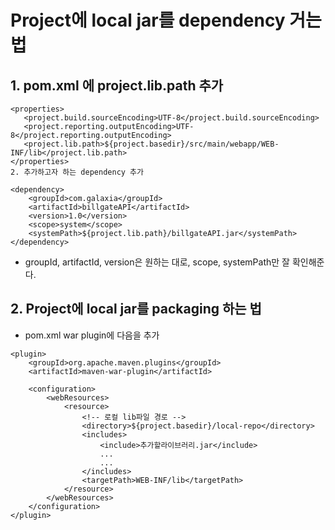 # Project에 local jar를 dependency 거는 법
## 1. pom.xml 에 project.lib.path 추가

```
<properties>
   <project.build.sourceEncoding>UTF-8</project.build.sourceEncoding>
   <project.reporting.outputEncoding>UTF-8</project.reporting.outputEncoding>
   <project.lib.path>${project.basedir}/src/main/webapp/WEB-INF/lib</project.lib.path>
</properties>
2. 추가하고자 하는 dependency 추가

<dependency>
    <groupId>com.galaxia</groupId>
    <artifactId>billgateAPI</artifactId>
    <version>1.0</version>
    <scope>system</scope>
    <systemPath>${project.lib.path}/billgateAPI.jar</systemPath>
</dependency>
```
* groupId, artifactId, version은 원하는 대로, scope, systemPath만 잘 확인해준다.

 
## 2. Project에 local jar를 packaging 하는 법
- pom.xml war plugin에 다음을 추가
```
<plugin>
    <groupId>org.apache.maven.plugins</groupId>
    <artifactId>maven-war-plugin</artifactId>

    <configuration>
        <webResources>
            <resource>
                <!-- 로컬 lib파일 경로 -->
                <directory>${project.basedir}/local-repo</directory>
                <includes>
                    <include>추가할라이브러리.jar</include>
                    ...
                    ...
                </includes>
                <targetPath>WEB-INF/lib</targetPath>
            </resource>
        </webResources>
    </configuration>
</plugin>
```